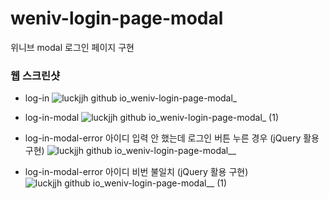 # weniv-login-page-modal
위니브 modal 로그인 페이지 구현


### 웹 스크린샷
* log-in
    ![luckjjh github io_weniv-login-page-modal_](https://user-images.githubusercontent.com/68142773/163818833-3bf6583a-6c62-4d57-bb8a-e6c839c7bf30.png)

* log-in-modal
    ![luckjjh github io_weniv-login-page-modal_ (1)](https://user-images.githubusercontent.com/68142773/163818831-2045e18d-f7a1-482c-91a2-36c4b22fd85b.png)

* log-in-modal-error 아이디 입력 안 했는데 로그인 버튼 누른 경우 (jQuery 활용 구현)
    ![luckjjh github io_weniv-login-page-modal__](https://user-images.githubusercontent.com/68142773/163818828-f6dff5cd-2f5b-4f58-b276-a56379e1846e.png)
    
* log-in-modal-error 아이디 비번 불일치 (jQuery 활용 구현)
    ![luckjjh github io_weniv-login-page-modal__ (1)](https://user-images.githubusercontent.com/68142773/163818825-ed81be7b-94a8-4117-9e7f-d6615ca81c85.png)
